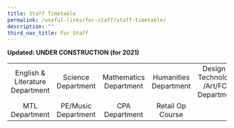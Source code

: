 ```yaml
---
title: Staff Timetable
permalink: /useful-links/for-staff/staff-timetable/
description: ""
third_nav_title: For Staff
---
```

<p><strong>Updated: UNDER CONSTRUCTION (for 2021)</strong></p>
<table>
<tbody>
<tr>
<td style="text-align: center;">English &amp; Literature Department</td>
<td style="text-align: center;">Science Department</td>
<td style="text-align: center;">Mathematics Department</td>
<td style="text-align: center;">Humanities Department</td>
<td style="text-align: center;">Design &amp; Technology /Art/FCE Department</td>
</tr>
<tr>
<td style="text-align: center;">MTL Department</td>
<td style="text-align: center;">PE/Music Department</td>
<td style="text-align: center;">CPA Department</td>
<td style="text-align: center;">Retail Op Course</td>
</tr>
</tbody>
</table>